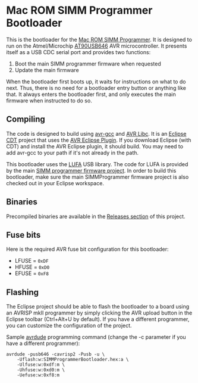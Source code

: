 # Mac ROM SIMM Programmer Bootloader
This is the bootloader for the [Mac ROM SIMM Programmer](https://github.com/dougg3/mac-rom-simm-programmer). It is designed to run on the Atmel/Microchip [AT90USB646](https://www.microchip.com/wwwproducts/en/AT90usb646) AVR microcontroller. It presents itself as a USB CDC serial port and provides two functions:

1. Boot the main SIMM programmer firmware when requested
2. Update the main firmware

When the bootloader first boots up, it waits for instructions on what to do next. Thus, there is no need for a bootloader entry button or anything like that. It always enters the bootloader first, and only executes the main firmware when instructed to do so.

## Compiling

The code is designed to build using [avr-gcc](https://gcc.gnu.org/wiki/avr-gcc) and [AVR Libc](https://www.nongnu.org/avr-libc/). It is an [Eclipse CDT](https://www.eclipse.org/cdt/) project that uses the [AVR Eclipse Plugin](http://avr-eclipse.sourceforge.net/wiki/index.php/The_AVR_Eclipse_Plugin). If you download Eclipse (with CDT) and install the AVR Eclipse plugin, it should build. You may need to add avr-gcc to your path if it's not already in the path.

This bootloader uses the [LUFA](http://www.fourwalledcubicle.com/LUFA.php) USB library. The code for LUFA is provided by the main [SIMM programmer firmware project](https://github.com/dougg3/mac-rom-simm-programmer). In order to build this bootloader, make sure the main SIMMProgrammer firmware project is also checked out in your Eclipse workspace.

## Binaries

Precompiled binaries are available in the [Releases section](https://github.com/dougg3/mac-rom-simm-programmer.bootloader/releases) of this project.

## Fuse bits

Here is the required AVR fuse bit configuration for this bootloader:

- LFUSE = `0xDF`
- HFUSE = `0xD0`
- EFUSE = `0xF8`

## Flashing

The Eclipse project should be able to flash the bootloader to a board using an AVRISP mkII programmer by simply clicking the AVR upload button in the Eclipse toolbar (Ctrl+Alt+U by default). If you have a different programmer, you can customize the configuration of the project.

Sample [avrdude](https://www.nongnu.org/avrdude/) programming command (change the -c parameter if you have a different programmer):

```
avrdude	-pusb646 -cavrisp2 -Pusb -u \
    -Uflash:w:SIMMProgrammerBootloader.hex:a \
    -Ulfuse:w:0xdf:m \
    -Uhfuse:w:0xd0:m \
    -Uefuse:w:0xf8:m
```
